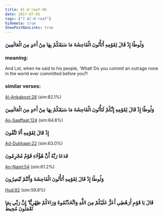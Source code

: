 ```yaml
---
title: Al-A'raaf:80
date: 2017-07-01
tags: ["7.Al-A'raaf"]
hidemeta: true 
ShowPostNavLinks: true 
---
```

### وَلُوطًا إِذْ قَالَ لِقَوْمِهِ أَتَأْتُونَ الْفَاحِشَةَ مَا سَبَقَكُمْ بِهَا مِنْ أَحَدٍ مِنَ الْعَالَمِينَ
### meaning: 
And Lot, when he said to his people, ‘What! Do you commit an outrage none in the world ever committed before you?!
### similar verses: 

[Al-Ankaboot:28](/29/28) (sim:82.1%)

### وَلُوطًا إِذْ قَالَ لِقَوْمِهِ إِنَّكُمْ لَتَأْتُونَ الْفَاحِشَةَ مَا سَبَقَكُمْ بِهَا مِنْ أَحَدٍ مِنَ الْعَالَمِينَ

[As-Saaffaat:124](/37/124) (sim:64.6%)

### إِذْ قَالَ لِقَوْمِهِ أَلَا تَتَّقُونَ

[Ad-Dukhaan:22](/44/22) (sim:63.0%)

### فَدَعَا رَبَّهُ أَنَّ هَٰؤُلَاءِ قَوْمٌ مُجْرِمُونَ

[An-Naml:54](/27/54) (sim:61.2%)

### وَلُوطًا إِذْ قَالَ لِقَوْمِهِ أَتَأْتُونَ الْفَاحِشَةَ وَأَنْتُمْ تُبْصِرُونَ

[Hud:92](/11/92) (sim:59.8%)

### قَالَ يَا قَوْمِ أَرَهْطِي أَعَزُّ عَلَيْكُمْ مِنَ اللَّهِ وَاتَّخَذْتُمُوهُ وَرَاءَكُمْ ظِهْرِيًّا ۖ إِنَّ رَبِّي بِمَا تَعْمَلُونَ مُحِيطٌ
